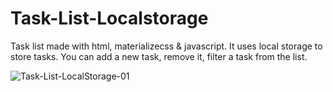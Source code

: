 # Task-List-Localstorage
 Task list made with html, materializecss & javascript. It uses local storage to store tasks. You can add a new task, remove it, filter a task from the list.
 
 
![Task-List-LocalStorage-01](https://user-images.githubusercontent.com/54908639/186962179-cfc444a7-f0a2-4589-a53e-9d1273dec2cb.png)
